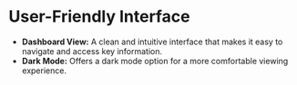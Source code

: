 # User-Friendly Interface

* **Dashboard View:** A clean and intuitive interface that makes it easy to navigate and access key information.
* **Dark Mode:** Offers a dark mode option for a more comfortable viewing experience.
